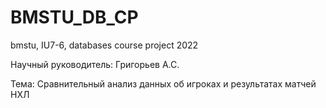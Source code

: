 # BMSTU_DB_CP

bmstu, IU7-6, databases course project 2022

Научный руководитель: Григорьев А.С.

Тема: Сравнительный анализ данных об игроках и результатах матчей НХЛ
